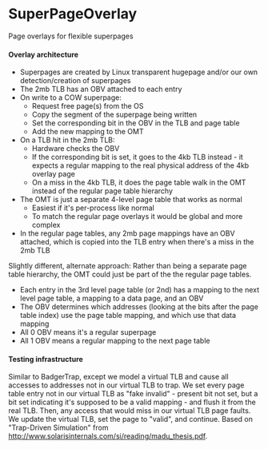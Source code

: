 # SuperPageOverlay
Page overlays for flexible superpages

#### Overlay architecture
* Superpages are created by Linux transparent hugepage and/or our own detection/creation of superpages
* The 2mb TLB has an OBV attached to each entry
* On write to a COW superpage:
  * Request free page(s) from the OS
  * Copy the segment of the superpage being written
  * Set the corresponding bit in the OBV in the TLB and page table
  * Add the new mapping to the OMT
* On a TLB hit in the 2mb TLB:
  * Hardware checks the OBV
  * If the corresponding bit is set, it goes to the 4kb TLB instead - it expects a regular mapping to the real physical address of the 4kb overlay page
  * On a miss in the 4kb TLB, it does the page table walk in the OMT instead of the regular page table hierarchy
* The OMT is just a separate 4-level page table that works as normal
  * Easiest if it's per-process like normal
  * To match the regular page overlays it would be global and more complex
* In the regular page tables, any 2mb page mappings have an OBV attached, which is copied into the TLB entry when there's a miss in the 2mb TLB

Slightly different, alternate approach:
Rather than being a separate page table hierarchy, the OMT could just be part of the the regular page tables.
* Each entry in the 3rd level page table (or 2nd) has a mapping to the next level page table, a mapping to a data page, and an OBV
* The OBV determines which addresses (looking at the bits after the page table index) use the page table mapping, and which use that data mapping
* All 0 OBV means it's a regular superpage
* All 1 OBV means a regular mapping to the next page table

#### Testing infrastructure
Similar to BadgerTrap, except we model a virtual TLB and cause all accesses to addresses not in our virtual TLB to trap. We set every page table entry not in our virtual TLB as "fake invalid" - present bit not set, but a bit set indicating it's supposed to be a valid mapping - and flush it from the real TLB. Then, any access that would miss in our virtual TLB page faults. We update the virtual TLB, set the page to "valid", and continue. Based on "Trap-Driven Simulation" from http://www.solarisinternals.com/si/reading/madu_thesis.pdf.
